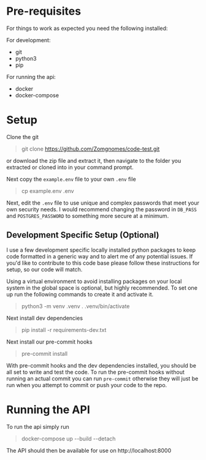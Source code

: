 # Pre-requisites
For things to work as expected you need the following installed:

For development:
 - git
 - python3
 - pip

For running the api:
 - docker
 - docker-compose

# Setup
Clone the git
>git clone https://github.com/Zomgnomes/code-test.git

or download the zip file and extract it, then navigate to the folder you extracted or cloned into in your command prompt.

Next copy the `example.env` file to your own `.env` file
>cp example.env .env

Next, edit the `.env` file to use unique and complex passwords that meet your own security needs.  I would recommend changing the password in `DB_PASS` and `POSTGRES_PASSWORD` to something more secure at a minimum.

## Development Specific Setup (Optional)
I use a few development specific locally installed python packages to keep code formatted in a generic way and to alert me of any potential issues. If you'd like to contribute to this code base please follow these instructions for setup, so our code will match.

Using a virtual environment to avoid installing packages on your local system in the global space is optional, but highly recommended. 
To set one up run the following commands to create it and activate it.
>python3 -m venv .venv
>. .venv/bin/activate

Next install dev dependencies
>pip install -r requirements-dev.txt

Next install our pre-commit hooks
>pre-commit install

With pre-commit hooks and the dev dependencies installed, you should be all set to write and test the code.  To run the pre-commit hooks without running an actual commit you can run
`pre-commit` otherwise they will just be run when you attempt to commit or push your code to the repo.

# Running the API
To run the api simply run
>docker-compose up --build --detach

The API should then be available for use on http://localhost:8000